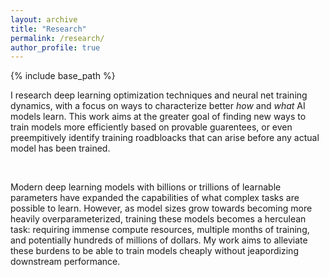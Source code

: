 ```yaml
---
layout: archive
title: "Research"
permalink: /research/
author_profile: true
---
```


{% include base_path %}

I research deep learning optimization techniques and neural net training dynamics, with a focus on ways to characterize better *how* and *what* AI models learn. This work aims at the greater goal of finding new ways to train models more efficiently based on provable guarentees, or even preempitively identify training roadbloacks that can arise before any actual model has been trained.

<br>

Modern deep learning models with billions or trillions of learnable parameters have expanded the capabilities of what complex tasks are possible to learn. However, as model sizes grow towards becoming more heavily overparameterized, training these models becomes a herculean task: requiring immense compute resources, multiple months of training, and potentially hundreds of millions of dollars.  My work aims to alleviate these burdens to be able to train models cheaply without jeapordizing downstream performance.




